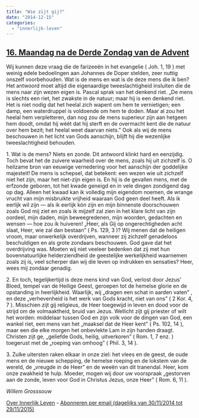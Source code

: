 ```yaml
---
title: "Wie zijt gij?"
date: "2014-12-15"
categories: 
  - "innerlijk-leven"
---
```


## [16\. Maandag na de Derde Zondag van de Advent](http://ift.tt/1uJVi6p)

Wij kunnen deze vraag die de farizeeën in het evangelie ( Joh. 1, 19 ) met weinig edele bedoelingen aan Johannes de Doper stelden, zeer nuttig onszelf voorbehouden. Wat is de mens en wat is de deze mens die ik ben? Het antwoord moet altijd die eigenaardige tweeslachtigheid insluiten die de mens naar zijn wezen eigen is. Pascal sprak van het denkend riet. „De mens is slechts een riet, het zwakste in de natuur; maar hij is een denkend riet. Het is niet nodig dat het heelal zich wapent om hem te vernietigen; een damp, een waterdruppel is voldoende om hem te doden. Maar al zou het heelal hem verpletteren, dan nog zou de mens superieur zijn aan hetgeen hem doodt, omdat hij wéét dat hij sterft en de overmacht kent die de natuur over hem bezit; het heelal weet daarvan niets.” Ook als wij de mens beschouwen in het licht van Gods aanschijn, blijft hij die wezenlijke tweeslachtigheid behouden.

1\. Wat is de mens? Niets en zonde. Dit antwoord klinkt hard en eenzijdig. Toch bevat het de zuivere waarheid over de mens, zoals hij uit zichzelf is. O heilzame bron van eeuwige vernedering voor het aanschijn der goddelijke majesteit! De mens is schepsel, dat betekent: een wezen wie uit zichzelf niet het zijn, maar het niet-zijn eigen is. En hij is de gevallen mens, met de erfzonde geboren, tot het kwade geneigd en in vele dingen zondigend dag op dag. Alleen het kwaad kan ik volledig mijn eigendom noemen, de wrange vrucht van mijn misbruikte vrijheid waaraan God geen deel heeft. Als ik eerlijk wil zijn — als ik eerlijk kón zijn en mijn binnenste doorschouwen zoals God mij ziet en zoals ik mijzelf zal zien in het klare licht van zijn oordeel, mijn daden, mijn beweegredenen, mijn woorden, gedachten en wensen — hoe zou ik huiveren! „Heer, als Gij op ongerechtigheden acht slaat, Heer, wie zal dan bestaan” ( Ps. 129, 3 )? Wij menen dat de heiligen vroom, maar onwerkelijk overdrijven, wanneer zij zichzelf genadeloos beschuldigen en als grote zondaars beschouwen. God gave dat het overdrijving was. Moeten wij niet veeleer bedenken dat zij met hun bovennatuurlijke helderziendheid de geestelijke werkelijkheid waarnemen zoals zij is, veel scherper dan wij die leven op indrukken en sensaties? Heer, wees mij zondaar genadig.

2\. En toch, tegelijkertijd is deze mens kind van God, verlost door Jezus' Bloed, tempel van de Heilige Geest, geroepen tot de hemelse glorie en de opstanding in heerlijkheid. Waarlijk, wij „dragen een schat in aarden vaten” , en deze „verhevenheid is het werk van Gods kracht, niet van ons” ( 2 Kor. 4, 7 ). Misschien zijt gij religieus, de Heer toegewijd in leven en dood voor de strijd om de volmaaktheid, bruid van Jezus. Wellicht zijt gij priester of wilt het worden: middelaar tussen God en zijn volk voor de dingen van God, een wankel riet, een mens van het „maaksel dat de Heer kent” ( Ps. 102, 14 ), maar een die elke morgen het onbevlekte Lam in zijn handen draagt. Christen zijt ge, „geliefde Gods, heilig, uitverkoren” ( Rom. 1, 7 enz. ) toegerust met de „roeping van omhoog” ( Phil. 3, 14 ).

3\. Zulke uitersten raken elkaar in onze ziel: het vlees en de geest, de oude mens en de nieuwe schepping, de hemelse roeping en de lokstem van de wereld, de „vreugde in de Heer” en de weeën van dit tranendal. Heer, kom onze zwakheid te hulp. Moeder, mogen wij door uw voorspraak „gestorven aan de zonde, leven voor God in Christus Jezus, onze Heer” ( Rom. 6, 11 ).

_Willem Grosssouw_

[Over Innerlijk Leven](http://ift.tt/1y6X5mY) - [Abonneren per email (dagelijks van 30/11/2014 tot 29/11/2015)](http://eepurl.com/9P3DT)
